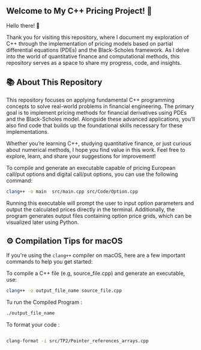 ## Welcome to My C++ Pricing Project! 🚀
Hello there! 👋

Thank you for visiting this repository, where I document my exploration of C++ through the implementation of pricing models based on partial differential equations (PDEs) and the Black-Scholes framework. As I delve into the world of quantitative finance and computational methods, this repository serves as a space to share my progress, code, and insights.

## 📚 About This Repository

This repository focuses on applying fundamental C++ programming concepts to solve real-world problems in financial engineering. The primary goal is to implement pricing methods for financial derivatives using PDEs and the Black-Scholes model. Alongside these advanced applications, you’ll also find code that builds up the foundational skills necessary for these implementations.

Whether you’re learning C++, studying quantitative finance, or just curious about numerical methods, I hope you find value in this work. Feel free to explore, learn, and share your suggestions for improvement!

To compile and generate an executable capable of pricing European call/put options and digital call/put options, you can use the following command:

```bash
clang++ -o main  src/main.cpp src/Code/Option.cpp
```

Running this executable will prompt the user to input option parameters and output the calculated prices directly in the terminal. Additionally, the program generates output files containing option price grids, which can be visualized later using Python.


## ⚙️ Compilation Tips for macOS

If you're using the `clang++` compiler on macOS, here are a few important commands to help you get started:

To compile a C++ file (e.g, source_file.cpp) and generate an executable, use:
```bash
clang++ -o output_file_name source_file.cpp

```

Tu run the Compiled Program :

```bash
./output_file_name 

```

To format your code : 


```bash

clang-format -i src/TP2/Pointer_references_arrays.cpp